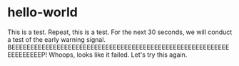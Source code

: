 # hello-world
This is a test. Repeat, this is a test. For the next 30 seconds, we will conduct a test of the early warning signal. BEEEEEEEEEEEEEEEEEEEEEEEEEEEEEEEEEEEEEEEEEEEEEEEEEEEEEEEEEEEEEEEEEEEP!
Whoops, looks like it failed. Let's try this again.
